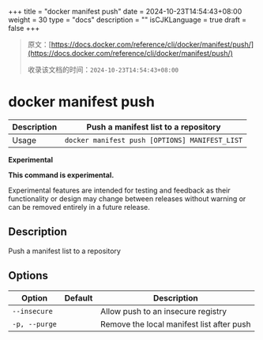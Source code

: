 +++
title = "docker manifest push"
date = 2024-10-23T14:54:43+08:00
weight = 30
type = "docs"
description = ""
isCJKLanguage = true
draft = false
+++

> 原文：[https://docs.docker.com/reference/cli/docker/manifest/push/](https://docs.docker.com/reference/cli/docker/manifest/push/)
>
> 收录该文档的时间：`2024-10-23T14:54:43+08:00`

# docker manifest push

| Description | Push a manifest list to a repository           |
| :---------- | ---------------------------------------------- |
| Usage       | `docker manifest push [OPTIONS] MANIFEST_LIST` |

**Experimental**

**This command is experimental.**

Experimental features are intended for testing and feedback as their functionality or design may change between releases without warning or can be removed entirely in a future release.

## Description

Push a manifest list to a repository

## Options

| Option        | Default | Description                               |
| ------------- | ------- | ----------------------------------------- |
| `--insecure`  |         | Allow push to an insecure registry        |
| `-p, --purge` |         | Remove the local manifest list after push |
